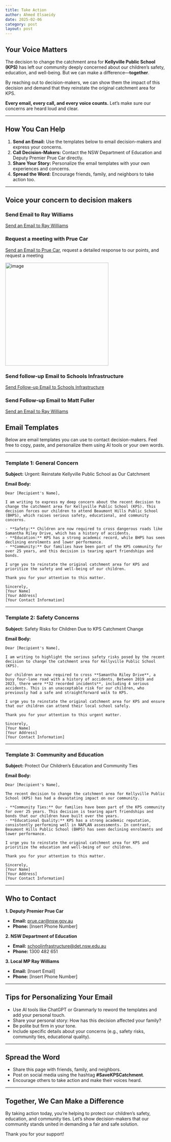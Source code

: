 ```yaml
---
title: Take Action
author: Ahmed Elsaeidy
date: 2025-02-06
category: post
layout: post
---
```


## **Your Voice Matters**

The decision to change the catchment area for **Kellyville Public School (KPS)** has left our community deeply concerned about our children’s safety, education, and well-being. But we can make a difference—**together**.  

By reaching out to decision-makers, we can show them the impact of this decision and demand that they reinstate the original catchment area for KPS.  

**Every email, every call, and every voice counts.** Let’s make sure our concerns are heard loud and clear.  

---

## **How You Can Help**

1. **Send an Email:** Use the templates below to email decision-makers and express your concerns.  
2. **Call Decision-Makers:** Contact the NSW Department of Education and Deputy Premier Prue Car directly.  
3. **Share Your Story:** Personalize the email templates with your own experiences and concerns.  
4. **Spread the Word:** Encourage friends, family, and neighbors to take action too.  

---

## Voice your concern to decision makers

### Send Email to Ray Williams

[Send an Email to Ray Williams](mailto:kellyville@parliament.nsw.gov.au?cc=backtokps@gmail.com)

### Request a meeting with Prue Car

[Send an Email to Prue Car](https://www.nsw.gov.au/nsw-government/ministers/deputy-premier), request a detailed response to our points, and request a meeting

<img width="324" alt="image" src="https://github.com/user-attachments/assets/6d5f2ed5-27e9-40c7-9e87-d99619c246e5" />


### Send follow-up Email to Schools Infrastructure

[⁠Send Follow-up Email to Schools Infrastructure](mailto:sinsw@det.nsw.edu.au?cc=backtokps@gmail.com)

### ⁠Send Follow-up Email to Matt Fuller

[Send an Email to Ray Williams](mailto:metronorthnirimba@det.nsw.edu.au?cc=backtokps@gmail.com)


## **Email Templates**

Below are email templates you can use to contact decision-makers. Feel free to copy, paste, and personalize them using AI tools or your own words.  

---

### **Template 1: General Concern**

**Subject:** Urgent: Reinstate Kellyville Public School as Our Catchment  

**Email Body:** 

```
Dear [Recipient's Name],  

I am writing to express my deep concern about the recent decision to change the catchment area for Kellyville Public School (KPS). This decision forces our children to attend Beaumont Hills Public School (BHPS), which raises serious safety, educational, and community concerns.  

- **Safety:** Children are now required to cross dangerous roads like Samantha Riley Drive, which has a history of accidents.  
- **Education:** KPS has a strong academic record, while BHPS has seen declining enrolments and lower performance.  
- **Community:** Our families have been part of the KPS community for over 25 years, and this decision is tearing apart friendships and bonds.  

I urge you to reinstate the original catchment area for KPS and prioritize the safety and well-being of our children.  

Thank you for your attention to this matter.  

Sincerely,  
[Your Name]  
[Your Address]  
[Your Contact Information]
```

---

### **Template 2: Safety Concerns**

**Subject:** Safety Risks for Children Due to KPS Catchment Change  

**Email Body:**  
```
Dear [Recipient's Name],  

I am writing to highlight the serious safety risks posed by the recent decision to change the catchment area for Kellyville Public School (KPS).  

Our children are now required to cross **Samantha Riley Drive**, a busy four-lane road with a history of accidents. Between 2019 and 2023, there were **32 recorded incidents**, including 4 serious accidents. This is an unacceptable risk for our children, who previously had a safe and straightforward walk to KPS.  

I urge you to reinstate the original catchment area for KPS and ensure that our children can attend their local school safely.  

Thank you for your attention to this urgent matter.  

Sincerely,  
[Your Name]  
[Your Address]  
[Your Contact Information]
```  

---

### **Template 3: Community and Education**

**Subject:** Protect Our Children’s Education and Community Ties  

**Email Body:**

```
Dear [Recipient's Name],  

The recent decision to change the catchment area for Kellyville Public School (KPS) has had a devastating impact on our community.  

- **Community Ties:** Our families have been part of the KPS community for over 25 years. This decision is tearing apart friendships and bonds that our children have built over the years.  
- **Educational Quality:** KPS has a strong academic reputation, consistently performing well in NAPLAN assessments. In contrast, Beaumont Hills Public School (BHPS) has seen declining enrolments and lower performance.  

I urge you to reinstate the original catchment area for KPS and prioritize the education and well-being of our children.  

Thank you for your attention to this matter.  

Sincerely,  
[Your Name]  
[Your Address]  
[Your Contact Information]
```

---

## **Who to Contact**

**1. Deputy Premier Prue Car**  
- **Email:** prue.car@nsw.gov.au  
- **Phone:** [Insert Phone Number]  

**2. NSW Department of Education**  
- **Email:** schoolinfrastructure@det.nsw.edu.au  
- **Phone:** 1300 482 651  

**3. Local MP Ray Williams**  
- **Email:** [Insert Email]  
- **Phone:** [Insert Phone Number]  

---

## **Tips for Personalizing Your Email**

- Use AI tools like ChatGPT or Grammarly to reword the templates and add your personal touch.  
- Share your personal story: How has this decision affected your family?  
- Be polite but firm in your tone.  
- Include specific details about your concerns (e.g., safety risks, community ties, educational quality).  

---

## **Spread the Word**

- Share this page with friends, family, and neighbors.  
- Post on social media using the hashtag **#SaveKPSCatchment**.  
- Encourage others to take action and make their voices heard.  

---

## **Together, We Can Make a Difference**

By taking action today, you’re helping to protect our children’s safety, education, and community ties. Let’s show decision-makers that our community stands united in demanding a fair and safe solution.  

Thank you for your support!  

